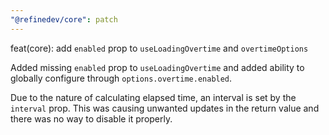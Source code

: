 ```yaml
---
"@refinedev/core": patch
---
```


feat(core): add `enabled` prop to `useLoadingOvertime` and `overtimeOptions`

Added missing `enabled` prop to `useLoadingOvertime` and added ability to globally configure through `options.overtime.enabled`.

Due to the nature of calculating elapsed time, an interval is set by the `interval` prop. This was causing unwanted updates in the return value and there was no way to disable it properly.
